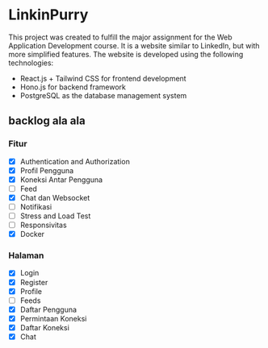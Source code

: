 # LinkinPurry

This project was created to fulfill the major assignment for the Web Application Development course. It is a website similar to LinkedIn, but with more simplified features. The website is developed using the following technologies:

- React.js + Tailwind CSS for frontend development
- Hono.js for backend framework
- PostgreSQL as the database management system

## backlog ala ala

### Fitur

- [x] Authentication and Authorization
- [x] Profil Pengguna
- [x] Koneksi Antar Pengguna
- [ ] Feed
- [x] Chat dan Websocket
- [ ] Notifikasi
- [ ] Stress and Load Test
- [ ] Responsivitas
- [x] Docker

### Halaman

- [x] Login
- [x] Register
- [x] Profile
- [ ] Feeds
- [x] Daftar Pengguna
- [x] Permintaan Koneksi
- [x] Daftar Koneksi
- [x] Chat
